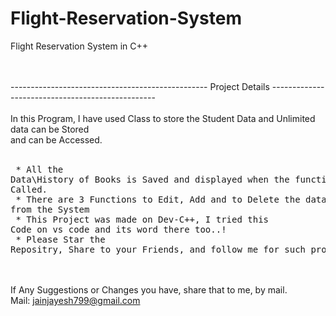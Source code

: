 # Flight-Reservation-System
Flight Reservation System in C++

<br><br>
-------------------------------------------------  Project Details -------------------------------------------------<br><br>
In this Program, I have used Class to store the Student Data and Unlimited data can be Stored<br>and can be Accessed.<br>
<br> <pre> * All the Data\History of Books is Saved and displayed when the function is Called.
<br> * There are 3 Functions to Edit, Add and to Delete the data from the System
<br> * This Project was made on Dev-C++, I tried this Code on vs code and its word there too..!
<br> * Please Star the Repositry, Share to your Friends, and follow me for such projects.</pre>
<br><br>If Any Suggestions or Changes you have, share that to me, by mail.
<br>Mail: jainjayesh799@gmail.com
